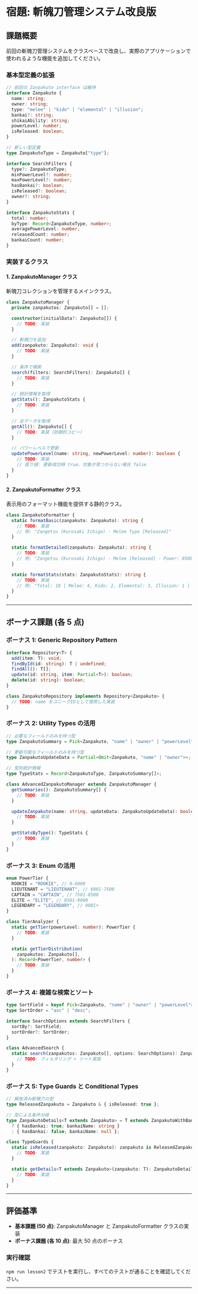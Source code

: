 # 宿題: 斬魄刀管理システム改良版

## 課題概要

前回の斬魄刀管理システムをクラスベースで改良し、実際のアプリケーションで使われるような機能を追加してください。

### 基本型定義の拡張

```typescript
// 前回の Zanpakuto interface は維持
interface Zanpakuto {
  name: string;
  owner: string;
  type: "melee" | "kido" | "elemental" | "illusion";
  bankai?: string;
  shikaiAbility: string;
  powerLevel: number;
  isReleased: boolean;
}

// 新しい型定義
type ZanpakutoType = Zanpakuto["type"];

interface SearchFilters {
  type?: ZanpakutoType;
  minPowerLevel?: number;
  maxPowerLevel?: number;
  hasBankai?: boolean;
  isReleased?: boolean;
  owner?: string;
}

interface ZanpakutoStats {
  total: number;
  byType: Record<ZanpakutoType, number>;
  averagePowerLevel: number;
  releasedCount: number;
  bankaiCount: number;
}
```

### 実装するクラス

#### 1. ZanpakutoManager クラス

斬魄刀コレクションを管理するメインクラス。

```typescript
class ZanpakutoManager {
  private zanpakutos: Zanpakuto[] = [];

  constructor(initialData?: Zanpakuto[]) {
    // TODO: 実装
  }

  // 斬魄刀を追加
  add(zanpakuto: Zanpakuto): void {
    // TODO: 実装
  }

  // 条件で検索
  search(filters: SearchFilters): Zanpakuto[] {
    // TODO: 実装
  }

  // 統計情報を取得
  getStats(): ZanpakutoStats {
    // TODO: 実装
  }

  // 全データを取得
  getAll(): Zanpakuto[] {
    // TODO: 実装（防御的コピー）
  }

  // パワーレベルで更新
  updatePowerLevel(name: string, newPowerLevel: number): boolean {
    // TODO: 実装
    // 戻り値: 更新成功時 true、対象が見つからない場合 false
  }
}
```

#### 2. ZanpakutoFormatter クラス

表示用のフォーマット機能を提供する静的クラス。

```typescript
class ZanpakutoFormatter {
  static formatBasic(zanpakuto: Zanpakuto): string {
    // TODO: 実装
    // 例: "Zangetsu (Kurosaki Ichigo) - Melee Type [Released]"
  }

  static formatDetailed(zanpakuto: Zanpakuto): string {
    // TODO: 実装
    // 例: "Zangetsu (Kurosaki Ichigo) - Melee [Released] - Power: 8500 - Bankai: Tensa Zangetsu"
  }

  static formatStats(stats: ZanpakutoStats): string {
    // TODO: 実装
    // 例: "Total: 10 | Melee: 4, Kido: 2, Elemental: 3, Illusion: 1 | Avg Power: 7850 | Released: 5/10 | Bankai: 8/10"
  }
}
```

---

## ボーナス課題 (各 5 点)

### ボーナス 1: Generic Repository Pattern

```typescript
interface Repository<T> {
  add(item: T): void;
  findById(id: string): T | undefined;
  findAll(): T[];
  update(id: string, item: Partial<T>): boolean;
  delete(id: string): boolean;
}

class ZanpakutoRepository implements Repository<Zanpakuto> {
  // TODO: name をユニークIDとして使用した実装
}
```

### ボーナス 2: Utility Types の活用

```typescript
// 必要なフィールドのみを持つ型
type ZanpakutoSummary = Pick<Zanpakuto, "name" | "owner" | "powerLevel">;

// 更新可能なフィールドのみを持つ型
type ZanpakutoUpdateData = Partial<Omit<Zanpakuto, "name" | "owner">>;

// 型別統計情報
type TypeStats = Record<ZanpakutoType, ZanpakutoSummary[]>;

class AdvancedZanpakutoManager extends ZanpakutoManager {
  getSummaries(): ZanpakutoSummary[] {
    // TODO: 実装
  }

  updateZanpakuto(name: string, updateData: ZanpakutoUpdateData): boolean {
    // TODO: 実装
  }

  getStatsByType(): TypeStats {
    // TODO: 実装
  }
}
```

### ボーナス 3: Enum の活用

```typescript
enum PowerTier {
  ROOKIE = "ROOKIE", // 0-6000
  LIEUTENANT = "LIEUTENANT", // 6001-7500
  CAPTAIN = "CAPTAIN", // 7501-8500
  ELITE = "ELITE", // 8501-9000
  LEGENDARY = "LEGENDARY", // 9001+
}

class TierAnalyzer {
  static getTier(powerLevel: number): PowerTier {
    // TODO: 実装
  }

  static getTierDistribution(
    zanpakutos: Zanpakuto[],
  ): Record<PowerTier, number> {
    // TODO: 実装
  }
}
```

### ボーナス 4: 複雑な検索とソート

```typescript
type SortField = keyof Pick<Zanpakuto, "name" | "owner" | "powerLevel">;
type SortOrder = "asc" | "desc";

interface SearchOptions extends SearchFilters {
  sortBy?: SortField;
  sortOrder?: SortOrder;
}

class AdvancedSearch {
  static search(zanpakutos: Zanpakuto[], options: SearchOptions): Zanpakuto[] {
    // TODO: フィルタリング + ソート実装
  }
}
```

### ボーナス 5: Type Guards と Conditional Types

```typescript
// 解放済み斬魄刀の型
type ReleasedZanpakuto = Zanpakuto & { isReleased: true };

// 型による条件分岐
type ZanpakutoDetails<T extends Zanpakuto> = T extends ZanpakutoWithBankai
  ? { hasBankai: true; bankaiName: string }
  : { hasBankai: false; bankaiName: null };

class TypeGuards {
  static isReleased(zanpakuto: Zanpakuto): zanpakuto is ReleasedZanpakuto {
    // TODO: 実装
  }

  static getDetails<T extends Zanpakuto>(zanpakuto: T): ZanpakutoDetails<T> {
    // TODO: 実装
  }
}
```

---

## 評価基準

- **基本課題 (50 点)**: ZanpakutoManager と ZanpakutoFormatter クラスの実装
- **ボーナス課題 (各 10 点)**: 最大 50 点のボーナス

### 実行確認

`npm run lesson2` でテストを実行し、すべてのテストが通ることを確認してください。

---
